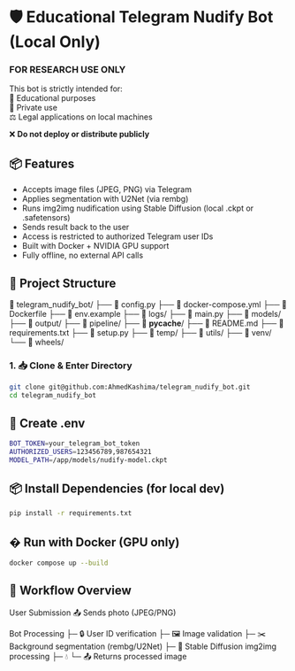 # 🛡️ Educational Telegram Nudify Bot (Local Only)

### FOR RESEARCH USE ONLY  
This bot is strictly intended for:  
🔬 Educational purposes  
🔐 Private use  
⚖️ Legal applications on local machines  

❌ **Do not deploy or distribute publicly**  

## 📦 Features
- Accepts image files (JPEG, PNG) via Telegram
- Applies segmentation with U2Net (via rembg)
- Runs img2img nudification using Stable Diffusion (local .ckpt or .safetensors)
- Sends result back to the user
- Access is restricted to authorized Telegram user IDs
- Built with Docker + NVIDIA GPU support
- Fully offline, no external API calls

## 📁 Project Structure

📁 telegram_nudify_bot/
├── 📄 config.py
├── 📄 docker-compose.yml
├── 📄 Dockerfile
├── 📄 env.example
├── 📂 logs/
├── 📄 main.py
├── 📂 models/
├── 📂 output/
├── 📂 pipeline/
├── 📂 __pycache__/
├── 📄 README.md
├── 📄 requirements.txt
├── 📄 setup.py
├── 📂 temp/
├── 📂 utils/
├── 📂 venv/
└── 📂 wheels/


### 1. 📥 Clone & Enter Directory
```bash
git clone git@github.com:AhmedKashima/telegram_nudify_bot.git
cd telegram_nudify_bot
```

## 🔐 Create .env
```bash
BOT_TOKEN=your_telegram_bot_token
AUTHORIZED_USERS=123456789,987654321
MODEL_PATH=/app/models/nudify-model.ckpt
```

## 📦 Install Dependencies (for local dev)
```bash
pip install -r requirements.txt
```

## � Run with Docker (GPU only)
```bash
docker compose up --build
```

## 🔄 Workflow Overview
User Submission
📤 Sends photo (JPEG/PNG)

Bot Processing
├─ 🔒 User ID verification
├─ 🖼️ Image validation
├─ ✂️ Background segmentation (rembg/U2Net)
├─ 🎨 Stable Diffusion img2img processing
├─ 💧 
└─ 📤 Returns processed image

